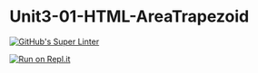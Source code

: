 # Unit3-01-HTML-AreaTrapezoid
[![GitHub's Super Linter](https://github.com/chris-nj1/Unit3-01-HTML-AreaTrapezoid/workflows/GitHub's%20Super%20Linter/badge.svg)](https://github.comchris-nj1/Unit3-01-HTML-AreaTrapezoid/actions)


[![Run on Repl.it](https://repl.it/badge/github/chris-nj1/Unit3-01-HTML-AreaTrapezoid)](https://repl.it/github/chris-nj1/Unit3-01-HTML-AreaTrapezoid)

